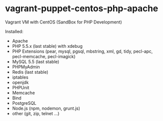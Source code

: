 vagrant-puppet-centos-php-apache
=========================

Vagrant VM with CentOS (SandBox for PHP Development)

Installed:
- Apache
- PHP 5.5.x (last stable) with xdebug 
- PHP Extensions (pear, mysql, pgsql, mbstring, xml, gd, tidy, pecl-apc, pecl-memcache, pecl-imagick)
- MySQL 5.5 (last stable)
- PHPMyAdmin
- Redis (last stable)
- iptables
- openjdk
- PHPUnit
- Memcache
- Bind
- PostgreSQL
- Node.js (npm, nodemon, grunt.js)
- other (git, zip, telnet ...)

